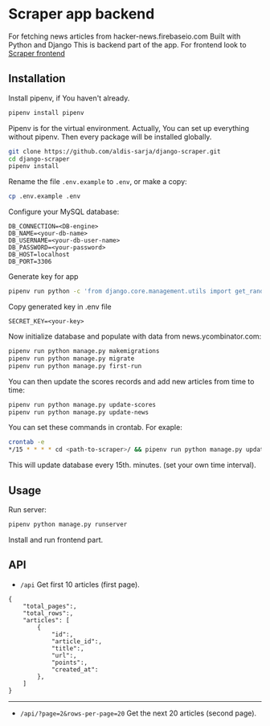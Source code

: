 # Scraper app backend
For fetching news articles from hacker-news.firebaseio.com
Built with Python and Django
This is backend part of the app. For frontend look to [Scraper frontend](https://github.com/aldis-sarja/scraper-frontend.git)

## Installation

Install pipenv, if You haven't already.

```bash
pipenv install pipenv
```

Pipenv is for the virtual environment. Actually, You can set up everything without pipenv. Then every package will be installed globally.

```bash
git clone https://github.com/aldis-sarja/django-scraper.git
cd django-scraper
pipenv install
```

Rename the file `.env.example` to `.env`, or make a copy:

```bash
cp .env.example .env
```

Configure your MySQL database:

```dosini
DB_CONNECTION=<DB-engine>
DB_NAME=<your-db-name>
DB_USERNAME=<your-db-user-name>
DB_PASSWORD=<your-password>
DB_HOST=localhost
DB_PORT=3306
```

Generate key for app

```bash
pipenv run python -c 'from django.core.management.utils import get_random_secret_key; print(get_random_secret_key())'
```

Copy generated key in .env file

```dosini
SECRET_KEY=<your-key>
```

Now initialize database and populate with data from news.ycombinator.com:

```bash
pipenv run python manage.py makemigrations
pipenv run python manage.py migrate
pipenv run python manage.py first-run
```

You can then update the scores records and add new articles from time to time:

```bash
pipenv run python manage.py update-scores
pipenv run python manage.py update-news
```

You can set these commands in crontab. For exaple:

```bash
crontab -e
*/15 * * * * cd <path-to-scraper>/ && pipenv run python manage.py update-scores
```

This will update database every 15th. minutes. (set your own time interval).

## Usage

Run server:

```bash
pipenv python manage.py runserver
```

Install and run frontend part.

## API

- `/api` Get first 10 articles (first page).

```
{
    "total_pages":,
    "total_rows":,
    "articles": [
        {
            "id":,
            "article_id":,
            "title":,
            "url":,
            "points":,
            "created_at":
        },
    ]
}
```

---

- `/api/?page=2&rows-per-page=20` Get the next 20 articles (second page).
